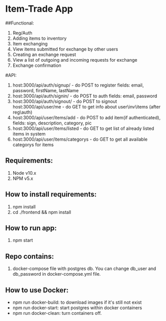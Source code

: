 # Item-Trade App
##Functional:
1) Reg/Auth
2) Adding items to inventory
3) Item exchanging
4) View items submitted for exchange by other users
5) Creating an exchange request
6) View a list of outgoing and incoming requests for exchange
7) Exchange confirmation

#API:
1) host:3000/api/auth/signup/ - do POST to register
fields: email, password, firstName, lastName
2) host:3000/api/auth/signin/ - do POST to auth
fields: email, password
3) host:3000/api/auth/signout/ - do POST to signout
host:3000/api/user/me - do GET to get info about user\inv\items (after reg\auth)
4) host:3000/api/user/items/add - do POST to add item(if authenticated),
fields: sign, description, category, pic
5) host:3000/api/user/items/listed - do GET to get list of already listed items in system
6) host:3000/api/user/items/categorys - do GET to get all available categorys for items


## Requirements:
1. Node v10.x
2. NPM v5.x

## How to install requirements:
1. npm install
2. cd ./frontend && npm install

## How to run app:
1. npm start

## Repo contains:
1. docker-compose file with postgres db. You can change db_user and db_password in docker-compose.yml file.

## How to use Docker:
* npm run docker-build: to download images if it's still not exist
* npm run docker-start: start postgres within docker containers
* npm run docker-clean: turn containers off.

